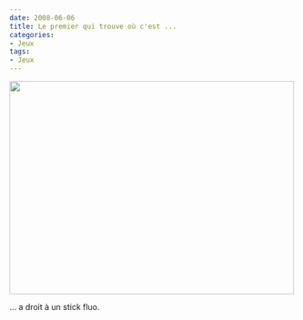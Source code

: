 ```yaml
---
date: 2008-06-06
title: Le premier qui trouve où c'est ...
categories:
- Jeux
tags:
- Jeux
---
```

<a href="https://dlgjp9x71cipk.cloudfront.net/2008/06/dsc00279.jpg"><img class="alignnone size-medium wp-image-530" title="Oukecé" src="https://dlgjp9x71cipk.cloudfront.net/2008/06/dsc00279-500x375.jpg" alt="" width="500" height="375" /></a>

... a droit à un stick fluo.
